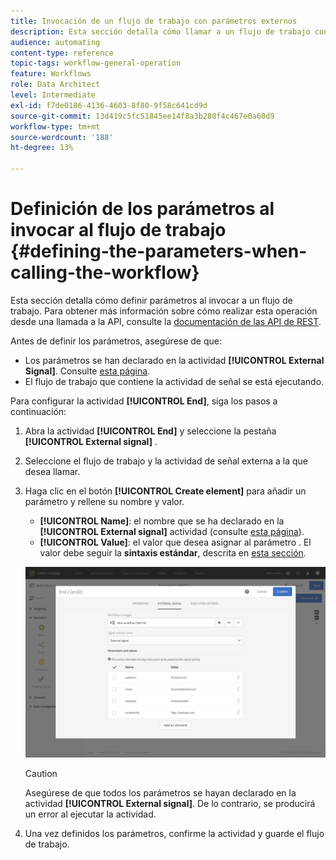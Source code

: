 ```yaml
---
title: Invocación de un flujo de trabajo con parámetros externos
description: Esta sección detalla cómo llamar a un flujo de trabajo con parámetros externos.
audience: automating
content-type: reference
topic-tags: workflow-general-operation
feature: Workflows
role: Data Architect
level: Intermediate
exl-id: f7de0186-4136-4603-8f80-9f58c641cd9d
source-git-commit: 13d419c5fc51845ee14f8a3b288f4c467e0a60d9
workflow-type: tm+mt
source-wordcount: '188'
ht-degree: 13%

---
```


# Definición de los parámetros al invocar al flujo de trabajo {#defining-the-parameters-when-calling-the-workflow}

Esta sección detalla cómo definir parámetros al invocar a un flujo de trabajo. Para obtener más información sobre cómo realizar esta operación desde una llamada a la API, consulte la [documentación de las API de REST](../../api/using/triggering-a-signal-activity.md).

Antes de definir los parámetros, asegúrese de que:

* Los parámetros se han declarado en la actividad **[!UICONTROL External Signal]**. Consulte [esta página](../../automating/using/declaring-parameters-external-signal.md).
* El flujo de trabajo que contiene la actividad de señal se está ejecutando.

Para configurar la actividad **[!UICONTROL End]**, siga los pasos a continuación:

1. Abra la actividad **[!UICONTROL End]** y seleccione la pestaña **[!UICONTROL External signal]** .
1. Seleccione el flujo de trabajo y la actividad de señal externa a la que desea llamar.
1. Haga clic en el botón **[!UICONTROL Create element]** para añadir un parámetro y rellene su nombre y valor.

   * **[!UICONTROL Name]**: el nombre que se ha declarado en la  **[!UICONTROL External signal]** actividad (consulte  [esta página](../../automating/using/declaring-parameters-external-signal.md)).
   * **[!UICONTROL Value]**: el valor que desea asignar al parámetro . El valor debe seguir la **sintaxis estándar**, descrita en [esta sección](../../automating/using/advanced-expression-editing.md#standard-syntax).

   ![](assets/extsignal_definingparameters_2.png)

   >[!CAUTION]
   >
   >Asegúrese de que todos los parámetros se hayan declarado en la actividad **[!UICONTROL External signal]**. De lo contrario, se producirá un error al ejecutar la actividad.

1. Una vez definidos los parámetros, confirme la actividad y guarde el flujo de trabajo.
